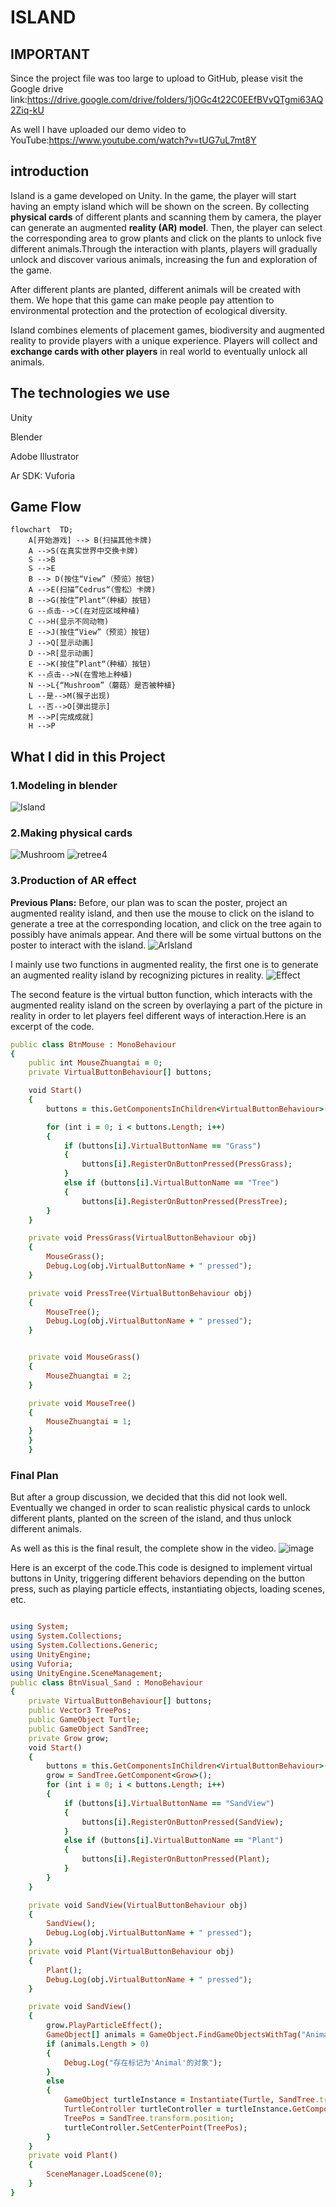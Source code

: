 # ISLAND
## IMPORTANT

Since the project file was too large to upload to GitHub, please visit the Google drive link:https://drive.google.com/drive/folders/1jOGc4t22C0EEfBVvQTgmi63AQ2Ziq-kU

As well I have uploaded our demo video to YouTube:https://www.youtube.com/watch?v=tUG7uL7mt8Y


## introduction
Island is a game developed on Unity. In the game, the player will start having an empty island which will be shown on the screen. By collecting **physical cards** of different plants and scanning them by camera, the player can generate an augmented **reality (AR) model**. Then, the player can select the corresponding area to grow plants and click on the plants to unlock five different animals.Through the interaction with plants, players will gradually unlock and discover various animals, increasing the fun and exploration of the game.

After different plants are planted, different animals will be created with them. We hope that this game can make people pay attention to environmental protection and the protection of ecological diversity.

Island combines elements of placement games, biodiversity and augmented reality to provide players with a unique experience. Players will collect and **exchange cards with other players** in real world to eventually unlock all animals.

## The technologies we use
Unity

Blender

Adobe Illustrator

Ar SDK: Vuforia

## Game Flow
```mermaid
flowchart  TD;
    A[开始游戏] --> B(扫描其他卡牌)
    A -->S(在真实世界中交换卡牌)
    S -->B 
    S -->E 
    B --> D(按住“View”（预览）按钮)
    A -->E(扫描”Cedrus“（雪松）卡牌)
    B -->G(按住”Plant“（种植）按钮)
    G --点击-->C(在对应区域种植)
    C -->H(显示不同动物)
    E -->J(按住“View”（预览）按钮)
    J -->Q[显示动画]
    D -->R[显示动画]
    E -->K(按住”Plant“（种植）按钮)
    K --点击-->N(在雪地上种植)
    N -->L{“Mushroom”（蘑菇）是否被种植}
    L --是-->M(猴子出现)
    L --否-->O[弹出提示]
    M -->P[完成成就]
    H -->P
```

## What I did in this Project
### 1.Modeling in blender

![Island](https://github.com/zhangxiangna/CreativeMakingFinalProject/raw/main/image/Island.png "Island")

### 2.Making physical cards

![Mushroom](https://github.com/zhangxiangna/CreativeMakingFinalProject/raw/main/image/Mushroom.jpg "Mushroom")
![retree4](https://github.com/zhangxiangna/CreativeMakingFinalProject/raw/main/image/redtree4.jpg "redtree4")

### 3.Production of AR effect
**Previous Plans:**
Before, our plan was to scan the poster, project an augmented reality island, and then use the mouse to click on the island to generate a tree at the corresponding location, and click on the tree again to possibly have animals appear. And there will be some virtual buttons on the poster to interact with the island.
![ArIsland](https://github.com/zhangxiangna/CreativeMakingFinalProject/raw/main/image/ArIsland.png "ArIsland")

I mainly use two functions in augmented reality, the first one is to generate an augmented reality island by recognizing pictures in reality.
![Effect](https://github.com/zhangxiangna/CreativeMakingFinalProject/raw/main/image/Effect.png "Effect")

The second feature is the virtual button function, which interacts with the augmented reality island on the screen by overlaying a part of the picture in reality in order to let players feel different ways of interaction.Here is an excerpt of the code.
```ruby
public class BtnMouse : MonoBehaviour
{
    public int MouseZhuangtai = 0;
    private VirtualButtonBehaviour[] buttons;

    void Start()
    {
        buttons = this.GetComponentsInChildren<VirtualButtonBehaviour>();

        for (int i = 0; i < buttons.Length; i++)
        {
            if (buttons[i].VirtualButtonName == "Grass")
            {
                buttons[i].RegisterOnButtonPressed(PressGrass);
            }
            else if (buttons[i].VirtualButtonName == "Tree")
            {
                buttons[i].RegisterOnButtonPressed(PressTree);
        }
    }

    private void PressGrass(VirtualButtonBehaviour obj)
    {
        MouseGrass();
        Debug.Log(obj.VirtualButtonName + " pressed");
    }

    private void PressTree(VirtualButtonBehaviour obj)
    {
        MouseTree();
        Debug.Log(obj.VirtualButtonName + " pressed");
    }


    private void MouseGrass()
    {
        MouseZhuangtai = 2;
    }

    private void MouseTree()
    {
        MouseZhuangtai = 1;
    }
    }
    }
```


### Final Plan ###

But after a group discussion, we decided that this did not look well. Eventually we changed in order to scan realistic physical cards to unlock different plants, planted on the screen of the island, and thus unlock different animals.

As well as this is the final result, the complete show in the video.
![image](https://github.com/zhangxiangna/CreativeMakingFinalProject/raw/main/image/2023-06-12.png "2023-6-12")

Here is an excerpt of the code.This code is designed to implement virtual buttons in Unity, triggering different behaviors depending on the button press, such as playing particle effects, instantiating objects, loading scenes, etc.

```ruby

using System;
using System.Collections;
using System.Collections.Generic;
using UnityEngine;
using Vuforia;
using UnityEngine.SceneManagement;
public class BtnVisual_Sand : MonoBehaviour
{
    private VirtualButtonBehaviour[] buttons;
    public Vector3 TreePos;
    public GameObject Turtle;
    public GameObject SandTree;
    private Grow grow;
    void Start()
    {
        buttons = this.GetComponentsInChildren<VirtualButtonBehaviour>();
        grow = SandTree.GetComponent<Grow>();
        for (int i = 0; i < buttons.Length; i++)
        {
            if (buttons[i].VirtualButtonName == "SandView")
            {
                buttons[i].RegisterOnButtonPressed(SandView);
            }
            else if (buttons[i].VirtualButtonName == "Plant")
            {
                buttons[i].RegisterOnButtonPressed(Plant);
            }
        }       
    }

    private void SandView(VirtualButtonBehaviour obj)
    {
        SandView();
        Debug.Log(obj.VirtualButtonName + " pressed");
    }
    private void Plant(VirtualButtonBehaviour obj)
    {
        Plant();
        Debug.Log(obj.VirtualButtonName + " pressed");
    }

    private void SandView()
    {
        grow.PlayParticleEffect();
        GameObject[] animals = GameObject.FindGameObjectsWithTag("Animal");
        if (animals.Length > 0)
        {
            Debug.Log("存在标记为'Animal'的对象");
        }
        else
        {
            GameObject turtleInstance = Instantiate(Turtle, SandTree.transform.position, Quaternion.identity);
            TurtleController turtleController = turtleInstance.GetComponent<TurtleController>();
            TreePos = SandTree.transform.position;
            turtleController.SetCenterPoint(TreePos);
        }
    }
    private void Plant()
    {
        SceneManager.LoadScene(0);
    }
}
```

